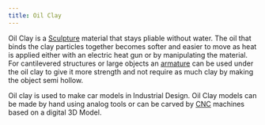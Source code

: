 ```yaml
---
title: Oil Clay
---
```


Oil Clay is a [Sculpture](../sculpture.md) material that stays pliable without water. The oil that binds the clay particles together becomes softer and easier to move as heat is applied either with an electric heat gun or by manipulating the material. For cantilevered structures or large objects an [armature](armature.md) can be used under the oil clay to give it more strength and not require as much clay by making the object semi hollow.

Oil clay is used to make car models in Industrial Design. Oil Clay models can be made by hand using analog tools or can be carved by [CNC](../digital-fabrication/cnc.md) machines based on a digital 3D Model.
